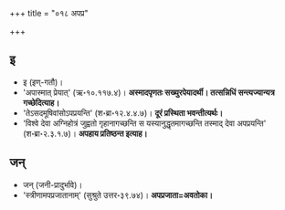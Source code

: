 +++
title = "०१८ अपप्र"

+++

## इ
- इ (इण्-गतौ)।
- 'अपास्मात् प्रेयात्' (ऋ॰१०.११७.४)। **अस्मादपृणतः सख्युरपेयादर्थी। तत्सन्निधिं सन्त्यज्यान्यत्र गच्छेदित्याह।** 
- 'तेऽसदमूषिवांसोऽपप्रयन्ति' (श॰ब्रा॰१२.४.४.७)। **दूरं प्रस्थिता भवन्तीत्यर्थः।** 
- 'विश्वे देवा अग्निहोत्रं जुह्वतो गृहानागच्छन्ति स यस्यानुद्धृतमागच्छन्ति तस्माद् देवा अपप्रयन्ति' (श॰ब्रा॰२.३.१.७)। **अपहाय प्रतिष्ठन्त इत्याह।** 

## जन्
- जन् (जनी-प्रादुर्भावे)।
- 'स्त्रीणामपप्रजातानाम्' (सुश्रुते उत्तर॰३९.७४)। **अपप्रजाता=अवतोका।** 

